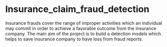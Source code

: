 # Insurance_claim_fraud_detection
Insurance frauds cover the range of improper activities which an individual may commit in order to achieve a favorable outcome from the insurance company. The main aim of the project is to build a detection models which helps to save insurance company to have loss from fraud reports. 
